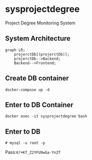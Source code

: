 # sysprojectdegree
Project Degree Monitoring System

## System Architecture
```mermaid
graph LR;
    projerctDb[(projerctDb)];
    projerctDb-->Backend;
    Backend-->Frontend;
```
## Create DB container
```
docker-compose up -d
```
## Enter to DB Container
```
docker exec -it sysprojectdegree bash
```
## Enter to DB
```
# mysql -u root -p
```
Pass:`6?+Kf_Z2YFU9wGa-Yn2T`

